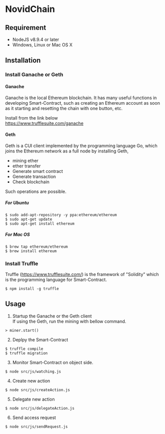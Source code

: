 # NovidChain

## Requirement 
- NodeJS v8.9.4 or later
- Windows, Linux or Mac OS X

## Installation
### Install Ganache or Geth
#### Ganache

Ganache is the local Ethereum blockchain.
It has many useful functions in developing Smart-Contract, such as creating an Ethereum account as soon as it starting and resetting the chain with one button, etc.

Install from the link below  
<https://www.trufflesuite.com/ganache>

#### Geth
Geth is a CUI client implemented by the programming language Go, which joins the Ethereum network as a full node by installing Geth,
- mining ether
- ether transfer
- Generate smart contract
- Generate transaction
- Check blockchain

Such operations are possible.

##### For Ubuntu
```
$ sudo add-apt-repository -y ppa:ethereum/ethereum
$ sudo apt-get update
$ sudo apt-get install ethereum
```

##### For Mac OS
```
$ brew tap ethereum/ethereum
$ brew install ethereum
```
 
### Install Truffle
Truffle (<https://www.trufflesuite.com/>) is the framework of "Solidity" which is the programming language for Smart-Contract.

```
$ npm install -g truffle
```

## Usage
1. Startup the Ganache or the Geth client  
If using the Geth, run the mining with bellow command.
```
> miner.start()
```
2. Deplpy the Smart-Contract
```
$ truffle compile
$ truffle migration
```
3. Monitor Smart-Contract on object side.
```
$ node src/js/watching.js
```
4. Create new action  
```
$ node src/js/createAction.js
```
5. Delegate new action  
```
$ node src/js/delegateAction.js
```
6. Send access request
```
$ node src/js/sendRequest.js
```
